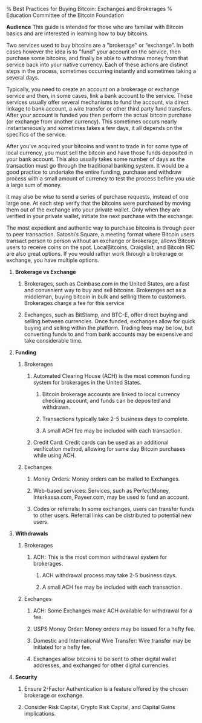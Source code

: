 % Best Practices for Buying Bitcoin: Exchanges and Brokerages
% Education Committee of the Bitcoin Foundation

**Audience** This guide is intended for those who are familiar with Bitcoin basics and are interested in learning how to buy bitcoins. 

Two services used to buy bitcoins are a "brokerage" or “exchange”.  In both cases however the idea is to "fund" your account on the service, then purchase some bitcoins, and finally be able to withdraw money from that service back into your native currency. Each of these actions are distinct steps in the process, sometimes occurring instantly and sometimes taking a several days. 

Typically, you need to create an account on a brokerage or exchange service and then, in some cases, link a bank account to the service. These services usually offer several mechanisms to fund the account, via direct linkage to bank account, a wire transfer or other third party fund transfers. After your account is funded you then perform the actual bitcoin purchase (or exchange from another currency). This sometimes occurs nearly instantaneously and sometimes takes a few days, it all depends on the specifics of the service. 

After you've acquired your bitcoins and want to trade in for some type of local currency, you must sell the bitcoin and have those funds deposited in your bank account. This also usually takes some number of days as the transaction must go through the traditional banking system. It would be a good practice to undertake the entire funding, purchase and withdraw process with a small amount of currency to test the process before you use a large sum of money. 

It may also be wise to send a series of purchase requests, instead of one large one.  At each step verify that the bitcoins were purchased by moving them out of the exchange into your private wallet.  Only when they are verified in your private wallet, initiate the next purchase with the exchange.

The most expedient and authentic way to purchase bitcoins is through peer to peer transaction. Satoshi’s Square, a meeting format where Bitcoin users transact person to person without an exchange or brokerage, allows Bitcoin users to receive coins on the spot. LocalBitcoins, Craigslist, and Bitcoin IRC are also great options. If you would rather work through a brokerage or exchange, you have multiple options. 

1. **Brokerage vs Exchange**

    1. Brokerages, such as Coinbase.com in the United States, are a fast and convenient way to buy and sell bitcoins. Brokerages act as a middleman, buying bitcoin in bulk and selling them to customers. Brokerages charge a fee for this service

    2. Exchanges, such as BitStamp, and BTC-E, offer direct buying and selling between currencies. Once funded, exchanges allow for quick buying and selling within the platform. Trading fees may be low, but converting funds to and from bank accounts may be expensive and take considerable time.

2. **Funding**

    1. Brokerages

        1. Automated Clearing House (ACH) is the most common funding system for brokerages in the United States. 

            1. Bitcoin brokerage accounts are linked to local currency checking account, and funds can be deposited and withdrawn. 

            2. Transactions typically take 2-5 business days to complete.

            3. A small ACH fee may be included with each transaction. 

        2. Credit Card: Credit cards can be used as an additional verification method, allowing for same day Bitcoin purchases while using ACH.

    2. Exchanges

        1. Money Orders: Money orders can be mailed to Exchanges.

        2. Web-based services: Services, such as PerfectMoney, Interkassa.com, Payeer.com, may be used to fund an account.  

        3. Codes or referrals:  In some exchanges, users can transfer funds to other users. Referral links can be distributed to potential new users.

3. **Withdrawals**

    1. Brokerages

        1. ACH: This is the most common withdrawal system for brokerages. 

            1. ACH withdrawal process may take 2-5 business days.

            2. A small ACH fee may be included with each transaction. 

    2. Exchanges

        1. ACH: Some Exchanges make ACH available for withdrawal for a fee. 

        2. USPS Money Order: Money orders may be issued for a hefty fee.

        3. Domestic and International Wire Transfer: Wire transfer may be initiated for a hefty fee. 

        4. Exchanges allow bitcoins to be sent to other digital wallet addresses, and exchanged for other digital currencies.

4. **Security**

    1. Ensure 2-Factor Authentication is a feature offered by the chosen brokerage or exchange. 

    2. Consider Risk Capital, Crypto Risk Capital, and Capital Gains implications. 

